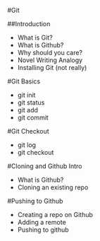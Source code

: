 #Git

##Introduction
* What is Git?
* What is Github?
* Why should you care?
* Novel Writing Analogy
* Installing Git (not really)

#Git Basics
* git init
* git status
* git add
* git commit

#Git Checkout
* git log
* git checkout

#Cloning and Github Intro
* What is Github?
* Cloning an existing repo

#Pushing to Github
* Creating a repo on Github
* Adding a remote
* Pushing to github

